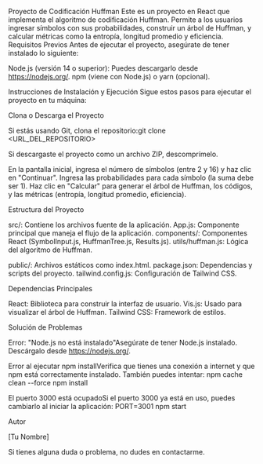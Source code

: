 Proyecto de Codificación Huffman
Este es un proyecto en React que implementa el algoritmo de codificación Huffman. Permite a los usuarios ingresar símbolos con sus probabilidades, construir un árbol de Huffman, y calcular métricas como la entropía, longitud promedio y eficiencia.
Requisitos Previos
Antes de ejecutar el proyecto, asegúrate de tener instalado lo siguiente:

Node.js (versión 14 o superior): Puedes descargarlo desde https://nodejs.org/.
npm (viene con Node.js) o yarn (opcional).

Instrucciones de Instalación y Ejecución
Sigue estos pasos para ejecutar el proyecto en tu máquina:

Clona o Descarga el Proyecto

Si estás usando Git, clona el repositorio:git clone <URL_DEL_REPOSITORIO>


Si descargaste el proyecto como un archivo ZIP, descomprímelo.




En la pantalla inicial, ingresa el número de símbolos (entre 2 y 16) y haz clic en "Continuar".
Ingresa las probabilidades para cada símbolo (la suma debe ser 1).
Haz clic en "Calcular" para generar el árbol de Huffman, los códigos, y las métricas (entropía, longitud promedio, eficiencia).

Estructura del Proyecto

src/: Contiene los archivos fuente de la aplicación.
App.js: Componente principal que maneja el flujo de la aplicación.
components/: Componentes React (SymbolInput.js, HuffmanTree.js, Results.js).
utils/huffman.js: Lógica del algoritmo de Huffman.


public/: Archivos estáticos como index.html.
package.json: Dependencias y scripts del proyecto.
tailwind.config.js: Configuración de Tailwind CSS.

Dependencias Principales

React: Biblioteca para construir la interfaz de usuario.
Vis.js: Usado para visualizar el árbol de Huffman.
Tailwind CSS: Framework de estilos.

Solución de Problemas

Error: "Node.js no está instalado"Asegúrate de tener Node.js instalado. Descárgalo desde https://nodejs.org/.

Error al ejecutar npm installVerifica que tienes una conexión a internet y que npm está correctamente instalado. También puedes intentar:
npm cache clean --force
npm install


El puerto 3000 está ocupadoSi el puerto 3000 ya está en uso, puedes cambiarlo al iniciar la aplicación:
PORT=3001 npm start



Autor

[Tu Nombre]

Si tienes alguna duda o problema, no dudes en contactarme.
